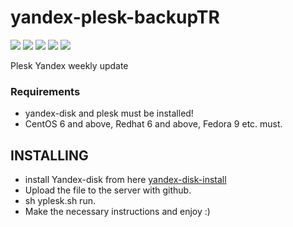 # yandex-plesk-backupTR
![](https://img.shields.io/badge/Ver.-1.0.1-dark) ![](https://img.shields.io/badge/Author-trfoxs-blue) ![](https://img.shields.io/badge/profile-semihbtr-green?logo=linkedin&style=flat-square) ![](https://shields.io/badge/license-MIT-informational) ![](https://img.shields.io/badge/english-red)

Plesk Yandex weekly update

### Requirements
- yandex-disk and plesk must be installed!
- CentOS 6 and above, Redhat 6 and above, Fedora 9 etc. must.

## INSTALLING
- install Yandex-disk from here [yandex-disk-install](https://yandex.com/support/disk-desktop-linux/installation.html)
- Upload the file to the server with github.
- sh yplesk.sh run.
- Make the necessary instructions and enjoy :)

